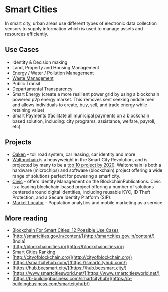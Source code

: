 # Smart Cities

In smart city, urban areas use different types of electronic data collection sensors to supply information which is used to manage assets and resources efficiently.

## Use Cases

* Identity & Decision making
* Land, Property and Housing Management
* Energy / Water / Pollution Management
* [Waste Management](../../solutions/asset-tracking/recyclechain.md)
* Public Transit
* Departamental Transparency
* Smart Energy  \(create a more resilient power grid by using a blockchain powered p2p energy market. This removes sent seeking middle men and allows individuals to create, buy, sell, and trade energy while retaining value\)
* Smart Payments \(facilitate all municipal payments on a blockchain based solution, including: city programs, assistance, welfare, payroll, etc\).

## Projects

* [Oaken](https://www.oakeninnovations.com/) – toll road system, car leasing, car identity and more
* [Waltonchain ](https://www.investinblockchain.com/why-wtc-long-term-investment/)is a heavyweight in the Smart City Revolution, and is projected by many to be a [top 10 project by 2020](https://www.investinblockchain.com/top-10-coins-in-2020/). Waltonchain is both a hardware \(microchips\) and software \(blockchain\) project offering a wide range of solutions perfect for powering a smart city.
* [Civic](https://www.civic.com/) - offers Identity Management on the BlockchainPublications. Civic is a leading blockchain-based project offering a number of solutions centered around digital identities, including reusable KYC, ID Theft Protection, and a Secure Identity Platform \(SIP\).
* [Market Locator](https://instarea.com/products/market-locator/) – Population analytics and mobile marketing as a service

## More reading

* [Blockchain For Smart Cities: 12 Possible Use Cases](https://www.disruptordaily.com/blockchain-use-cases-smart-cities/)
* [http://smartcities.gov.in/content/](http://smartcities.gov.in/content/) \(India\)
* [http://blockchaincities.io/](http://blockchaincities.io/)
* [Smart Cities Ranking](https://phys.org/news/2019-02-smart-cities-global-reveals.html)
* [http://cityofblockchain.org/](http://cityofblockchain.org/)
* [https://smartcityhub.com/](https://smartcityhub.com/)
* [https://hub.beesmart.city/](https://hub.beesmart.city/)
* [https://www.smartcitiesworld.net/](https://www.smartcitiesworld.net/)
* [https://b-buildingbusiness.com/smartcityhub/](https://b-buildingbusiness.com/smartcityhub/)



